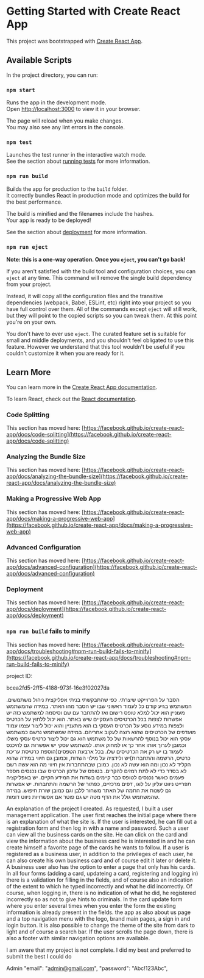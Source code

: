 # Getting Started with Create React App

This project was bootstrapped with [Create React App](https://github.com/facebook/create-react-app).

## Available Scripts

In the project directory, you can run:

### `npm start`

Runs the app in the development mode.\
Open [http://localhost:3000](http://localhost:3000) to view it in your browser.

The page will reload when you make changes.\
You may also see any lint errors in the console.

### `npm test`

Launches the test runner in the interactive watch mode.\
See the section about [running tests](https://facebook.github.io/create-react-app/docs/running-tests) for more information.

### `npm run build`

Builds the app for production to the `build` folder.\
It correctly bundles React in production mode and optimizes the build for the best performance.

The build is minified and the filenames include the hashes.\
Your app is ready to be deployed!

See the section about [deployment](https://facebook.github.io/create-react-app/docs/deployment) for more information.

### `npm run eject`

**Note: this is a one-way operation. Once you `eject`, you can't go back!**

If you aren't satisfied with the build tool and configuration choices, you can `eject` at any time. This command will remove the single build dependency from your project.

Instead, it will copy all the configuration files and the transitive dependencies (webpack, Babel, ESLint, etc) right into your project so you have full control over them. All of the commands except `eject` will still work, but they will point to the copied scripts so you can tweak them. At this point you're on your own.

You don't have to ever use `eject`. The curated feature set is suitable for small and middle deployments, and you shouldn't feel obligated to use this feature. However we understand that this tool wouldn't be useful if you couldn't customize it when you are ready for it.

## Learn More

You can learn more in the [Create React App documentation](https://facebook.github.io/create-react-app/docs/getting-started).

To learn React, check out the [React documentation](https://reactjs.org/).

### Code Splitting

This section has moved here: [https://facebook.github.io/create-react-app/docs/code-splitting](https://facebook.github.io/create-react-app/docs/code-splitting)

### Analyzing the Bundle Size

This section has moved here: [https://facebook.github.io/create-react-app/docs/analyzing-the-bundle-size](https://facebook.github.io/create-react-app/docs/analyzing-the-bundle-size)

### Making a Progressive Web App

This section has moved here: [https://facebook.github.io/create-react-app/docs/making-a-progressive-web-app](https://facebook.github.io/create-react-app/docs/making-a-progressive-web-app)

### Advanced Configuration

This section has moved here: [https://facebook.github.io/create-react-app/docs/advanced-configuration](https://facebook.github.io/create-react-app/docs/advanced-configuration)

### Deployment

This section has moved here: [https://facebook.github.io/create-react-app/docs/deployment](https://facebook.github.io/create-react-app/docs/deployment)

### `npm run build` fails to minify

This section has moved here: [https://facebook.github.io/create-react-app/docs/troubleshooting#npm-run-build-fails-to-minify](https://facebook.github.io/create-react-app/docs/troubleshooting#npm-run-build-fails-to-minify)

project ID:

bcea2fd5-2ff5-4188-973f-16e3f02027da

הסבר על הפרוייקט שיצרתי.
כפי שהתבקשתי בניתי אפליקצית ניהול משתמשים. המשתמש בגיע קודם כל לעמוד ראשוני שבו יש הסבר מהו האתר. במידה שהמשתמש מעוניין הוא יכול למלא טופס רישום ואז להתחבר עם שם וסיסמה למשתמש כזה יש אפשרות לצפות בכל הכרטיסים העסקיים שיש באתר. הוא יכול ללחוץ על הכרטיס ולצפות במידע נוסע על הכרטיס העסקי בו הוא מתעניין והוא יכול ליצור עצמו עמוד מועדפים של הכרטיסים שהוא רוצה לעקוב אחריהם. במידה שמשתמש נרשם כמשתמש עסקי הוא יכול בנוסף להרשאות של כל משתמש הוא גם יכול ליצור כרטיס עסקי משלו וכמובן לערוך אותו אחר כך או למחוק אותו. למשתמש עסקי יש אפשרות גם להיכנס לעמוד בו יש רק את הכרטיסים שלו.
בכל ארבעת הטפסים(הוספת כרטיסת עריכת כרטיס, הרשמה והתחברות)יש ולידציה על מילוי השדות, וכמובן גם חיווי במידה שהוא הקליד לא נכון ומה הוא עשה לא נכון. כמובן שבהתחברות אין חיווי מה הוא עשה רשם לא בסדר כדי לא לתת רמזים להקרים. בטופס של עדכון הכרטיס שבו נכנסים מספר פעמים כאשר נכנסים לטופס כבר קיימים בשדות את המידע הקיים.
יש באפליקציה תפרייט ניווט עליון על לוגו, דפים מרכזיים, כפתור של הרשמה והתחברות. יש אפשרות גם לשנות את התמה של האתר משחור ללבן וגם כמובן שורת חיפוש. במידה שהמשתמש גולל את הדף מטה יש גם פוטר אם אפשרויות ניווט דומות.

An explanation of the project I created.
As requested, I built a user management application. The user first reaches the initial page where there is an explanation of what the site is. If the user is interested, he can fill out a registration form and then log in with a name and password. Such a user can view all the business cards on the site. He can click on the card and view the information about the business card he is interested in and he can create himself a favorite page of the cards he wants to follow.
If a user is registered as a business user, in addition to the privileges of each user, he can also create his own business card and of course edit it later or delete it. A business user also has the option to enter a page that only has his cards.
In all four forms (adding a card, updateing a card, registering and logging in) there is a validation for filling in the fields, and of course also an indication of the extent to which he typed incorrectly and what he did incorrectly. Of course, when logging in, there is no indication of what he did, he registered incorrectly so as not to give hints to criminals. In the card update form where you enter several times when you enter the form the existing information is already present in the fields.
the app as also about us page and a top navigation menu with the logo, brand main pages, a sign in and login button. It is also possible to change the theme of the site from dark to light and of course a search bar. If the user scrolls the page down, there is also a footer with similar navigation options are available.

I am aware that my project is not complete.
I did my best and preferred to submit the best I could do

Admin
"email": "admin@gmail.com",
"password": "Abc!123Abc",
